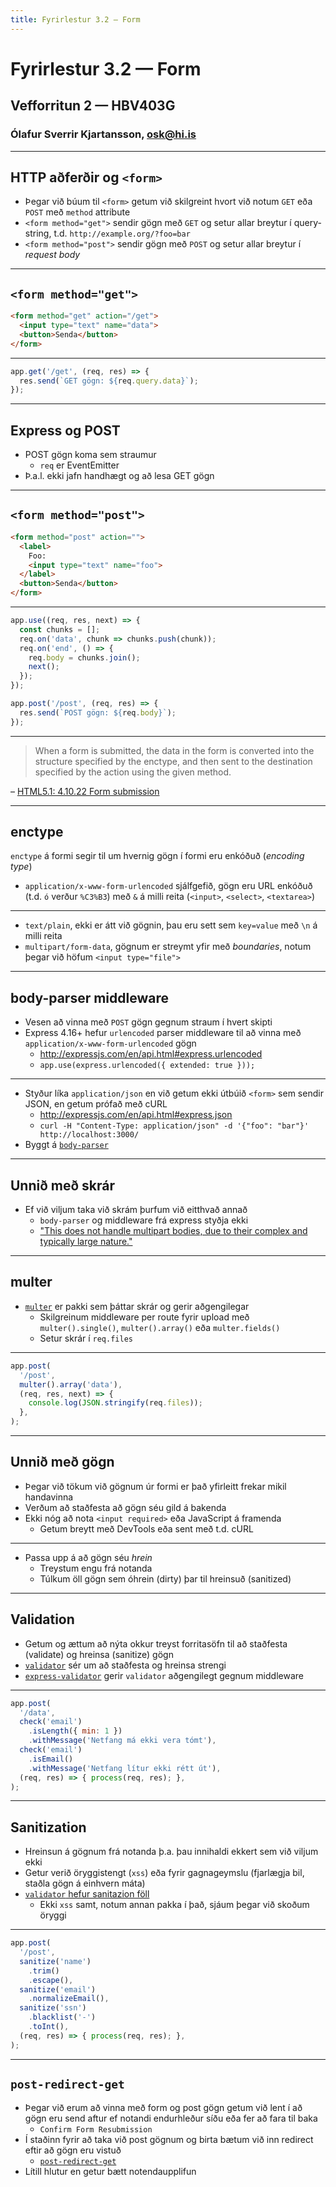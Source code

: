 ```yaml
---
title: Fyrirlestur 3.2 — Form
---
```


# Fyrirlestur 3.2 — Form

## Vefforritun 2 — HBV403G

### Ólafur Sverrir Kjartansson, [osk@hi.is](mailto:osk@hi.is)

---

## HTTP aðferðir og `<form>`

* Þegar við búum til `<form>` getum við skilgreint hvort við notum `GET` eða `POST` með `method` attribute
* `<form method="get">` sendir gögn með `GET` og setur allar breytur í query-string, t.d. `http://example.org/?foo=bar`
* `<form method="post">` sendir gögn með `POST` og setur allar breytur í _request body_

***

## `<form method="get">`

```html
<form method="get" action="/get">
  <input type="text" name="data">
  <button>Senda</button>
</form>
```

***

<!-- eslint-disable no-undef -->

```javascript
app.get('/get', (req, res) => {
  res.send(`GET gögn: ${req.query.data}`);
});
```

***

## Express og POST

* POST gögn koma sem straumur
  - `req` er EventEmitter
* Þ.a.l. ekki jafn handhægt og að lesa GET gögn

***

## `<form method="post">`

```html
<form method="post" action="">
  <label>
    Foo:
    <input type="text" name="foo">
  </label>
  <button>Senda</button>
</form>
```

***

<!-- eslint-disable no-undef -->

```javascript
app.use((req, res, next) => {
  const chunks = [];
  req.on('data', chunk => chunks.push(chunk));
  req.on('end', () => {
    req.body = chunks.join();
    next();
  });
});

app.post('/post', (req, res) => {
  res.send(`POST gögn: ${req.body}`);
});
```

***

> When a form is submitted, the data in the form is converted into the structure specified by the enctype, and then sent to the destination specified by the action using the given method.

– [HTML5.1: 4.10.22 Form submission](https://www.w3.org/TR/html51/sec-forms.html#forms-form-submission)

***

## enctype

`enctype` á formi segir til um hvernig gögn í formi eru enkóðuð (_encoding type_)

* `application/x-www-form-urlencoded` sjálfgefið, gögn eru URL enkóðuð (t.d. `ó` verður `%C3%B3`) með `&` á milli reita (`<input>`, `<select>`, `<textarea>`)

***

* `text/plain`, ekki er átt við gögnin, þau eru sett sem `key=value` með `\n` á milli reita
* `multipart/form-data`, gögnum er streymt yfir með _boundaries_, notum þegar við höfum `<input type="file">`

***

## body-parser middleware

* Vesen að vinna með `POST` gögn gegnum straum í hvert skipti
* Express 4.16+ hefur `urlencoded` parser middleware til að vinna með `application/x-www-form-urlencoded` gögn
  - http://expressjs.com/en/api.html#express.urlencoded
  - `app.use(express.urlencoded({ extended: true }));`

***

* Styður líka `application/json` en við getum ekki útbúið `<form>` sem sendir JSON, en getum prófað með cURL
  - http://expressjs.com/en/api.html#express.json
  - `curl -H "Content-Type: application/json" -d '{"foo": "bar"}' http://localhost:3000/`
* Byggt á [`body-parser`](https://github.com/expressjs/body-parser)

***

## Unnið með skrár

* Ef við viljum taka við skrám þurfum við eitthvað annað
  - `body-parser` og middleware frá express styðja ekki
  - ["This does not handle multipart bodies, due to their complex and typically large nature."](https://github.com/expressjs/body-parser)

***

## multer

* [`multer`](https://github.com/expressjs/multer) er pakki sem þáttar skrár og gerir aðgengilegar
  - Skilgreinum middleware per route fyrir upload með `multer().single()`, `multer().array()` eða `multer.fields()`
  - Setur skrár í `req.files`

***

<!-- eslint-disable no-undef, no-unused-vars -->

```javascript
app.post(
  '/post',
  multer().array('data'),
  (req, res, next) => {
    console.log(JSON.stringify(req.files));
  },
);
```

---

## Unnið með gögn

* Þegar við tökum við gögnum úr formi er það yfirleitt frekar mikil handavinna
* Verðum að staðfesta að gögn séu gild á bakenda
* Ekki nóg að nota `<input required>` eða JavaScript á framenda
  - Getum breytt með DevTools eða sent með t.d. cURL

***

* Passa upp á að gögn séu _hrein_
  - Treystum engu frá notanda
  - Túlkum öll gögn sem óhrein (dirty) þar til hreinsuð (sanitized)

***

## Validation

* Getum og ættum að nýta okkur treyst forritasöfn til að staðfesta (validate) og hreinsa (sanitize) gögn
* [`validator`](https://github.com/chriso/validator.js) sér um að staðfesta og hreinsa strengi
* [`express-validator`](https://github.com/ctavan/express-validator) gerir `validator` aðgengilegt gegnum middleware

***

<!-- eslint-disable no-undef -->

```javascript
app.post(
  '/data',
  check('email')
    .isLength({ min: 1 })
    .withMessage('Netfang má ekki vera tómt'),
  check('email')
    .isEmail()
    .withMessage('Netfang lítur ekki rétt út'),
  (req, res) => { process(req, res); },
);
```

***

## Sanitization

* Hreinsun á gögnum frá notanda þ.a. þau innihaldi ekkert sem við viljum ekki
* Getur verið öryggistengt (`xss`) eða fyrir gagnageymslu (fjarlægja bil, staðla gögn á einhvern máta)
* [`validator` hefur sanitazion föll](https://github.com/chriso/validator.js#sanitizers)
  - Ekki `xss` samt, notum annan pakka í það, sjáum þegar við skoðum öryggi

***

<!-- eslint-disable no-undef -->

```javascript
app.post(
  '/post',
  sanitize('name')
    .trim()
    .escape(),
  sanitize('email')
    .normalizeEmail(),
  sanitize('ssn')
    .blacklist('-')
    .toInt(),
  (req, res) => { process(req, res); },
);
```

---

## `post-redirect-get`

* Þegar við erum að vinna með form og post gögn getum við lent í að gögn eru send aftur ef notandi endurhleður síðu eða fer að fara til baka
  - `Confirm Form Resubmission`
* Í staðinn fyrir að taka við post gögnum og birta bætum við inn redirect eftir að gögn eru vistuð
  - [`post-redirect-get`](https://en.wikipedia.org/wiki/Post/Redirect/Get)
* Lítill hlutur en getur bætt notendaupplifun
